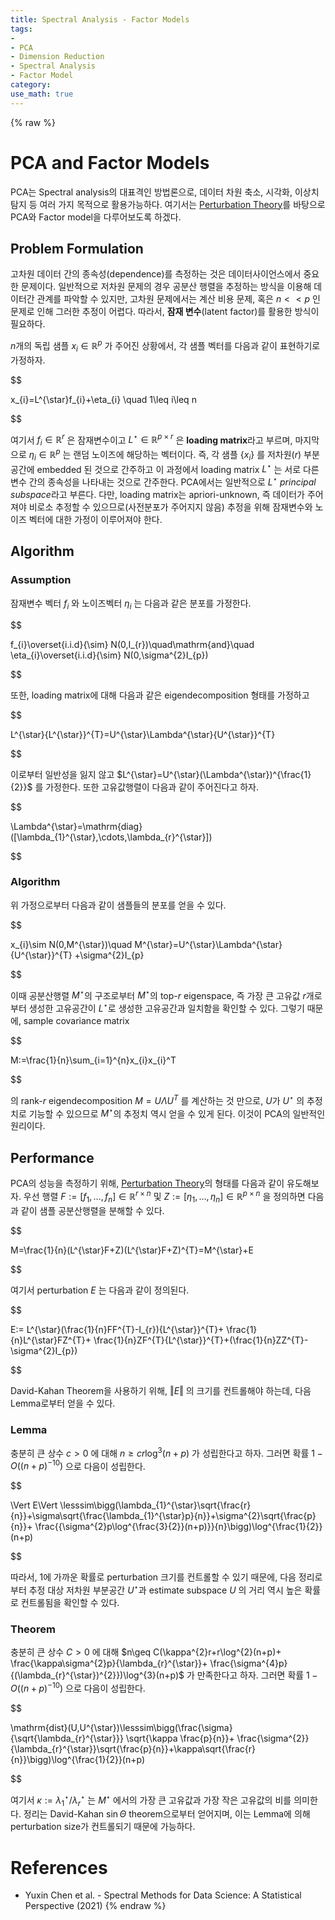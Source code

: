```yaml
---
title: Spectral Analysis - Factor Models
tags:
- 
- PCA
- Dimension Reduction
- Spectral Analysis
- Factor Model
category: 
use_math: true
---
```

{% raw %}
# PCA and Factor Models

PCA는 Spectral analysis의 대표격인 방법론으로, 데이터 차원 축소, 시각화, 이상치 탐지 등 여러 가지 목적으로 활용가능하다. 여기서는 [Perturbation Theory](https://ddangchani.github.io/Spectral-Analysis-1/)를 바탕으로 PCA와 Factor model을 다루어보도록 하겠다.

## Problem Formulation
고차원 데이터 간의 종속성(dependence)를 측정하는 것은 데이터사이언스에서 중요한 문제이다. 일반적으로 저차원 문제의 경우 공분산 행렬을 추정하는 방식을 이용해 데이터간 관계를 파악할 수 있지만, 고차원 문제에서는 계산 비용 문제, 혹은 $n<<p$ 인 문제로 인해 그러한 추정이 어렵다. 따라서, **잠재 변수**(latent factor)를 활용한 방식이 필요하다.

$n$개의 독립 샘플 $x_{i}\in\mathbb{R}^{p}$ 가 주어진 상황에서, 각 샘플 벡터를 다음과 같이 표현하기로 가정하자.


$$

x_{i}=L^{\star}f_{i}+\eta_{i} \quad 1\leq i\leq n 


$$

여기서 $f_{i}\in\mathbb{R}^{r}$ 은 잠재변수이고 $L^{\star}\in\mathbb{R}^{p\times r}$ 은 **loading matrix**라고 부르며, 마지막으로 $\eta_{i}\in\mathbb{R}^{p}$ 는 랜덤 노이즈에 해당하는 벡터이다. 즉, 각 샘플 $\{x_{i}\}$ 를 저차원($r$) 부분공간에 embedded 된 것으로 간주하고 이 과정에서 loading matrix $L^{\star}$ 는 서로 다른 변수 간의 종속성을 나타내는 것으로 간주한다. PCA에서는 일반적으로 $L^{\star}$ *principal subspace*라고 부른다. 다만, loading matrix는 apriori-unknown, 즉 데이터가 주어져야 비로소 추정할 수 있으므로(사전분포가 주어지지 않음) 추정을 위해 잠재변수와 노이즈 벡터에 대한 가정이 이루어져야 한다.

## Algorithm
### Assumption
잠재변수 벡터 $f_{i}$ 와 노이즈벡터 $\eta_{i}$ 는 다음과 같은 분포를 가정한다.


$$

f_{i}\overset{i.i.d}{\sim} N(0,I_{r})\quad\mathrm{and}\quad \eta_{i}\overset{i.i.d}{\sim} N(0,\sigma^{2}I_{p})


$$

또한, loading matrix에 대해 다음과 같은 eigendecomposition 형태를 가정하고


$$

L^{\star}{L^{\star}}^{T}=U^{\star}\Lambda^{\star}{U^{\star}}^{T} 


$$

이로부터 일반성을 잃지 않고 $L^{\star}=U^{\star}(\Lambda^{\star})^{\frac{1}{2}}$ 를 가정한다. 또한 고유값행렬이 다음과 같이 주어진다고 하자.


$$

\Lambda^{\star}=\mathrm{diag}([\lambda_{1}^{\star},\cdots,\lambda_{r}^{\star}])


$$

### Algorithm

위 가정으로부터 다음과 같이 샘플들의 분포를 얻을 수 있다.


$$

x_{i}\sim N(0,M^{\star})\quad M^{\star}=U^{\star}\Lambda^{\star}{U^{\star}}^{T} +\sigma^{2}I_{p} 


$$

이때 공분산행렬 $M^{\star}$의 구조로부터 $M^{\star}$의 top-$r$ eigenspace, 즉 가장 큰 고유값 $r$개로부터 생성한 고유공간이 $L^{\star}$로 생성한 고유공간과 일치함을 확인할 수 있다. 그렇기 때문에, sample covariance matrix


$$

M:=\frac{1}{n}\sum_{i=1}^{n}x_{i}x_{i}^T 


$$

의 rank-$r$ eigendecomposition $M=U\Lambda U^{T}$ 를 계산하는 것 만으로, $U$가 $U^{\star}$ 의 추정치로 기능할 수 있으므로 $M^{\star}$의 추정치 역시 얻을 수 있게 된다. 이것이 PCA의 일반적인 원리이다.

## Performance

PCA의 성능을 측정하기 위해, [Perturbation Theory](https://ddangchani.github.io/Spectral-Analysis-1/)의 형태를 다음과 같이 유도해보자. 우선 행렬 $F:=[f_{1},\ldots,f_{n}]\in\mathbb{R}^{r\times n}$ 및 $Z:=[\eta_{1},\ldots,\eta_{n}]\in\mathbb{R}^{p\times n}$ 을 정의하면 다음과 같이 샘플 공분산행렬을 분해할 수 있다.


$$

M=\frac{1}{n}(L^{\star}F+Z)(L^{\star}F+Z)^{T}=M^{\star}+E


$$

여기서 perturbation $E$ 는 다음과 같이 정의된다.


$$

E:= L^{\star}(\frac{1}{n}FF^{T}-I_{r}){L^{\star}}^{T}+ \frac{1}{n}L^{\star}FZ^{T}+ \frac{1}{n}ZF^{T}{L^{\star}}^{T}+(\frac{1}{n}ZZ^{T}-\sigma^{2}I_{p})


$$

David-Kahan Theorem을 사용하기 위해, $\Vert E\Vert$ 의 크기를 컨트롤해야 하는데, 다음 Lemma로부터 얻을 수 있다.

### Lemma

충분히 큰 상수 $c>0$ 에 대해 $n\geq cr\log^{3}(n+p)$ 가 성립한다고 하자. 그러면 확률 $1-O((n+p)^{-10})$ 으로 다음이 성립한다.


$$

\Vert E\Vert \lesssim\bigg(\lambda_{1}^{\star}\sqrt{\frac{r}{n}}+\sigma\sqrt{\frac{\lambda_{1}^{\star}p}{n}}+\sigma^{2}\sqrt{\frac{p}{n}}+ \frac{{\sigma^{2}p\log^{\frac{3}{2}}(n+p)}}{n}\bigg)\log^{\frac{1}{2}}(n+p)


$$

따라서, 1에 가까운 확률로 perturbation 크기를 컨트롤할 수 있기 때문에, 다음 정리로부터 추정 대상 저차원 부분공간 $U^{\star}$과 estimate subspace $U$ 의 거리 역시 높은 확률로 컨트롤됨을 확인할 수 있다.

### Theorem

충분히 큰 상수 $C>0$ 에 대해 $n\geq C(\kappa^{2}r+r\log^{2}(n+p)+ \frac{\kappa\sigma^{2}p}{\lambda_{r}^{\star}}+ \frac{\sigma^{4}p}{(\lambda_{r}^{\star})^{2}})\log^{3}(n+p)$ 가 만족한다고 하자. 그러면 확률 $1-O((n+p)^{-10})$ 으로 다음이 성립한다.


$$

\mathrm{dist}(U,U^{\star})\lesssim\bigg(\frac{\sigma}{\sqrt{\lambda_{r}^{\star}}} \sqrt{\kappa \frac{p}{n}}+ \frac{\sigma^{2}}{\lambda_{r}^{\star}}\sqrt{\frac{p}{n}}+\kappa\sqrt{\frac{r}{n}}\bigg)\log^{\frac{1}{2}}(n+p)


$$

여기서 $\kappa:=\lambda_{1}^{\star}/\lambda_{r}^{\star}$ 는 $M^{\star}$ 에서의 가장 큰 고유값과 가장 작은 고유값의 비를 의미한다. 정리는 David-Kahan $\sin\Theta$ theorem으로부터 얻어지며, 이는 Lemma에 의해 perturbation size가 컨트롤되기 때문에 가능하다.


# References
- Yuxin Chen et al. - Spectral Methods for Data Science: A Statistical Perspective (2021)
{% endraw %}